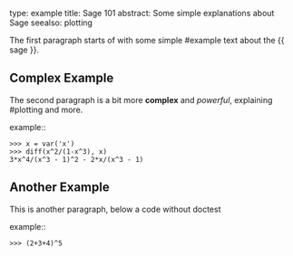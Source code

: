 type: example
title: Sage 101
abstract:
    Some simple explanations about Sage
seealso:
    plotting

The first paragraph starts of with some simple #example text
about the {{ sage }}.

## Complex Example

The second paragraph is a bit more **complex** and _powerful_,
explaining #plotting and more.

example::

    >>> x = var('x')
    >>> diff(x^2/(1-x^3), x)
    3*x^4/(x^3 - 1)^2 - 2*x/(x^3 - 1)

## Another Example

This is another paragraph, below a code without doctest

example::

    >>> (2+3+4)^5
    